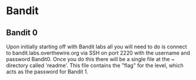 ﻿# Bandit

## Bandit 0

Upon initially starting off with Bandit labs all you will need
to do is connect to bandit.labs.overthewire.org via SSH on port
2220 with the username and password Bandit0. Once you do this
there will be a single file at the ~ directory called 'readme'.
This file contains the "flag" for the level, which acts as the 
password for Bandit 1.


